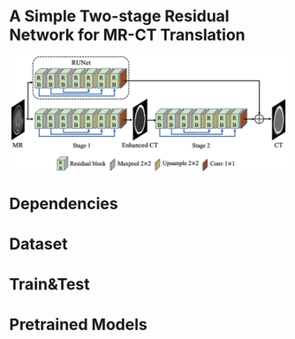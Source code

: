 # A Simple Two-stage Residual Network for MR-CT Translation

![image](https://github.com/ZhangZhiHao233/MR-to-CT/blob/main/figure.jpg)

# Dependencies
# Dataset
# Train&Test
# Pretrained Models

